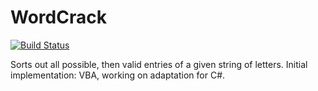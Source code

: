 # WordCrack

[![Build Status](https://dev.azure.com/peterjkingston87/WordCrack%20Terminal/_apis/build/status/peterjkingston.WordCrack?branchName=master)](https://dev.azure.com/peterjkingston87/WordCrack%20Terminal/_build/latest?definitionId=6&branchName=master)

Sorts out all possible, then valid entries of a given string of letters. Initial implementation: VBA, working on adaptation for C#.

